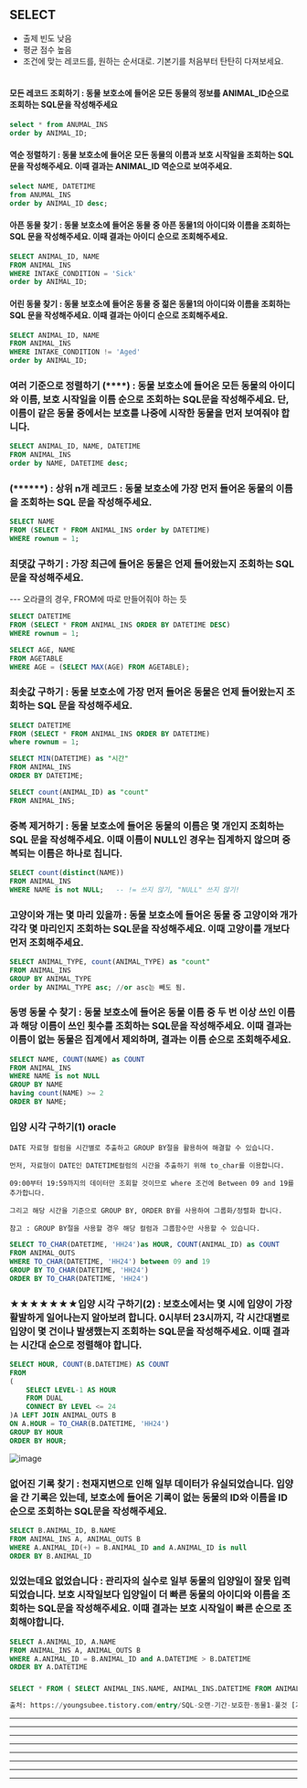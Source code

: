 ## SELECT
- 출제 빈도 낮음
- 평균 점수 높음
- 조건에 맞는 레코드를, 원하는 순서대로. 기본기를 처음부터 탄탄히 다져보세요.<br/><br/>


#### 모든 레코드 조회하기 : 동물 보호소에 들어온 모든 동물의 정보를 ANIMAL_ID순으로 조회하는 SQL문을 작성해주세요
~~~sql
select * from ANUMAL_INS
order by ANIMAL_ID;
~~~

#### 역순 정렬하기 : 동물 보호소에 들어온 모든 동물의 이름과 보호 시작일을 조회하는 SQL문을 작성해주세요. 이때 결과는 ANIMAL_ID 역순으로 보여주세요.
~~~sql
select NAME, DATETIME 
from ANUMAL_INS
order by ANIMAL_ID desc;
~~~

#### 아픈 동물 찾기 : 동물 보호소에 들어온 동물 중 아픈 동물1의 아이디와 이름을 조회하는 SQL 문을 작성해주세요. 이때 결과는 아이디 순으로 조회해주세요.
~~~sql
SELECT ANIMAL_ID, NAME
FROM ANIMAL_INS
WHERE INTAKE_CONDITION = 'Sick'
order by ANIMAL_ID;
~~~

#### 어린 동물 찾기 : 동물 보호소에 들어온 동물 중 젊은 동물1의 아이디와 이름을 조회하는 SQL 문을 작성해주세요. 이때 결과는 아이디 순으로 조회해주세요.
~~~sql
SELECT ANIMAL_ID, NAME
FROM ANIMAL_INS
WHERE INTAKE_CONDITION != 'Aged'
order by ANIMAL_ID;
~~~

### 여러 기준으로 정렬하기 (****) : 동물 보호소에 들어온 모든 동물의 아이디와 이름, 보호 시작일을 이름 순으로 조회하는 SQL문을 작성해주세요. 단, 이름이 같은 동물 중에서는 보호를 나중에 시작한 동물을 먼저 보여줘야 합니다.
~~~sql
SELECT ANIMAL_ID, NAME, DATETIME
FROM ANIMAL_INS
order by NAME, DATETIME desc;
~~~

### (******) : 상위 n개 레코드 :  동물 보호소에 가장 먼저 들어온 동물의 이름을 조회하는 SQL 문을 작성해주세요.
~~~sql
SELECT NAME
FROM (SELECT * FROM ANIMAL_INS order by DATETIME)
WHERE rownum = 1;
~~~

### 최댓값 구하기 : 가장 최근에 들어온 동물은 언제 들어왔는지 조회하는 SQL 문을 작성해주세요.
--- 오라클의 경우, FROM에 따로 만들어줘야 하는 듯
~~~sql
SELECT DATETIME
FROM (SELECT * FROM ANIMAL_INS ORDER BY DATETIME DESC)
WHERE rownum = 1; 
~~~

~~~sql
SELECT AGE, NAME
FROM AGETABLE
WHERE AGE = (SELECT MAX(AGE) FROM AGETABLE);
~~~

### 최솟값 구하기 : 동물 보호소에 가장 먼저 들어온 동물은 언제 들어왔는지 조회하는 SQL 문을 작성해주세요.
~~~sql
SELECT DATETIME
FROM (SELECT * FROM ANIMAL_INS ORDER BY DATETIME)
where rownum = 1; 

SELECT MIN(DATETIME) as "시간"
FROM ANIMAL_INS
ORDER BY DATETIME;
~~~

~~~sql
SELECT count(ANIMAL_ID) as "count"
FROM ANIMAL_INS;
~~~

### 중복 제거하기 : 동물 보호소에 들어온 동물의 이름은 몇 개인지 조회하는 SQL 문을 작성해주세요. 이때 이름이 NULL인 경우는 집계하지 않으며 중복되는 이름은 하나로 칩니다.
~~~sql
SELECT count(distinct(NAME))
FROM ANIMAL_INS
WHERE NAME is not NULL;   -- != 쓰지 않기, "NULL" 쓰지 않기!
~~~

### 고양이와 개는 몇 마리 있을까 : 동물 보호소에 들어온 동물 중 고양이와 개가 각각 몇 마리인지 조회하는 SQL문을 작성해주세요. 이때 고양이를 개보다 먼저 조회해주세요.
~~~sql
SELECT ANIMAL_TYPE, count(ANIMAL_TYPE) as "count"
FROM ANIMAL_INS
GROUP BY ANIMAL_TYPE
order by ANIMAL_TYPE asc; //or asc는 빼도 됨.
~~~


### 동명 동물 수 찾기 : 동물 보호소에 들어온 동물 이름 중 두 번 이상 쓰인 이름과 해당 이름이 쓰인 횟수를 조회하는 SQL문을 작성해주세요. 이때 결과는 이름이 없는 동물은 집계에서 제외하며, 결과는 이름 순으로 조회해주세요.
~~~sql
SELECT NAME, COUNT(NAME) as COUNT
FROM ANIMAL_INS
WHERE NAME is not NULL
GROUP BY NAME
having count(NAME) >= 2
ORDER BY NAME;
~~~

### 입양 시각 구하기(1) oracle
~~~
DATE 자료형 컬럼을 시간별로 추출하고 GROUP BY절을 활용하여 해결할 수 있습니다.

먼저, 자료형이 DATE인 DATETIME컬럼의 시간을 추출하기 위해 to_char를 이용합니다.

09:00부터 19:59까지의 데이터만 조회할 것이므로 where 조건에 Between 09 and 19를 추가합니다.

그리고 해당 시간을 기준으로 GROUP BY, ORDER BY를 사용하여 그룹화/정렬화 합니다.

참고 : GROUP BY절을 사용할 경우 해당 컬럼과 그룹함수만 사용할 수 있습니다.
~~~
~~~sql
SELECT TO_CHAR(DATETIME, 'HH24')as HOUR, COUNT(ANIMAL_ID) as COUNT
FROM ANIMAL_OUTS
WHERE TO_CHAR(DATETIME, 'HH24') between 09 and 19
GROUP BY TO_CHAR(DATETIME, 'HH24')
ORDER BY TO_CHAR(DATETIME, 'HH24')
~~~

### ★★★★★★★입양 시각 구하기(2) : 보호소에서는 몇 시에 입양이 가장 활발하게 일어나는지 알아보려 합니다. 0시부터 23시까지, 각 시간대별로 입양이 몇 건이나 발생했는지 조회하는 SQL문을 작성해주세요. 이때 결과는 시간대 순으로 정렬해야 합니다.
~~~sql
SELECT HOUR, COUNT(B.DATETIME) AS COUNT
FROM
(
    SELECT LEVEL-1 AS HOUR
    FROM DUAL
    CONNECT BY LEVEL <= 24
)A LEFT JOIN ANIMAL_OUTS B
ON A.HOUR = TO_CHAR(B.DATETIME, 'HH24')
GROUP BY HOUR
ORDER BY HOUR;
~~~

![image](https://user-images.githubusercontent.com/48751536/142750617-c32e7cc3-d5b6-4c32-8c15-85eb3a638956.png)

### 없어진 기록 찾기 : 천재지변으로 인해 일부 데이터가 유실되었습니다. 입양을 간 기록은 있는데, 보호소에 들어온 기록이 없는 동물의 ID와 이름을 ID 순으로 조회하는 SQL문을 작성해주세요.
~~~sql
SELECT B.ANIMAL_ID, B.NAME
FROM ANIMAL_INS A, ANIMAL_OUTS B
WHERE A.ANIMAL_ID(+) = B.ANIMAL_ID and A.ANIMAL_ID is null
ORDER BY B.ANIMAL_ID
~~~

### 있었는데요 없었습니다 : 관리자의 실수로 일부 동물의 입양일이 잘못 입력되었습니다. 보호 시작일보다 입양일이 더 빠른 동물의 아이디와 이름을 조회하는 SQL문을 작성해주세요. 이때 결과는 보호 시작일이 빠른 순으로 조회해야합니다.
~~~sql
SELECT A.ANIMAL_ID, A.NAME
FROM ANIMAL_INS A, ANIMAL_OUTS B
WHERE A.ANIMAL_ID = B.ANIMAL_ID and A.DATETIME > B.DATETIME
ORDER BY A.DATETIME
~~~


### 
~~~sql
SELECT * FROM ( SELECT ANIMAL_INS.NAME, ANIMAL_INS.DATETIME FROM ANIMAL_INS LEFT OUTER JOIN ANIMAL_OUTS ON ANIMAL_INS.ANIMAL_ID = ANIMAL_OUTS.ANIMAL_ID WHERE ANIMAL_OUTS.ANIMAL_ID IS NULL ORDER BY ANIMAL_INS.DATETIME ) WHERE ROWNUM <= 3;

출처: https://youngsubee.tistory.com/entry/SQL-오랜-기간-보호한-동물1-풀것 [기록]
~~~

-----------------------------------------------------------------------
----------------------------------------------------------------------
-----------------------------------------------------------------------
-----------------------------------------------------------------------
-----------------------------------------------------------------------
-----------------------------------------------------------------------
-----------------------------------------------------------------------
-----------------------------------------------------------------------
